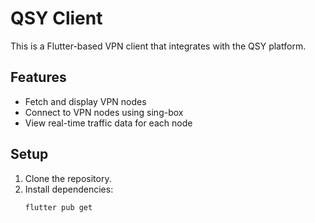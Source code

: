 # QSY Client

This is a Flutter-based VPN client that integrates with the QSY platform.

## Features

- Fetch and display VPN nodes
- Connect to VPN nodes using sing-box
- View real-time traffic data for each node

## Setup

1. Clone the repository.
2. Install dependencies:
   ```bash
   flutter pub get
